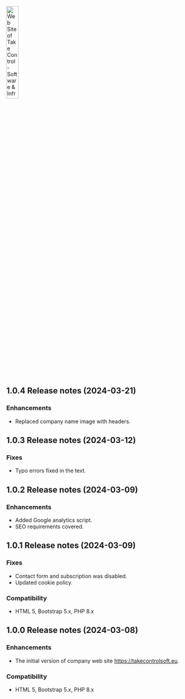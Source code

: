 <img src="https://takecontrolsoft.eu/assets/img/takecontrolsoft-logo-green.png" alt="Web Site of Take Control - Software & Infrastructure" width="25%">


## 1.0.4 Release notes (2024-03-21)

### Enhancements
* Replaced company name image with headers.

## 1.0.3 Release notes (2024-03-12)

### Fixes
* Typo errors fixed in the text.

## 1.0.2 Release notes (2024-03-09)

### Enhancements
* Added Google analytics script.
* SEO requirements covered.

## 1.0.1 Release notes (2024-03-09)

### Fixes
* Contact form and subscription was disabled.
* Updated cookie policy.


### Compatibility
* HTML 5, Bootstrap 5.x, PHP 8.x

## 1.0.0 Release notes (2024-03-08)

### Enhancements
* The initial version of company web site https://takecontrolsoft.eu.

### Compatibility
* HTML 5, Bootstrap 5.x, PHP 8.x